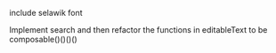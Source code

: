 include selawik font

Implement search and then refactor the functions in editableText to be composable()()()()
